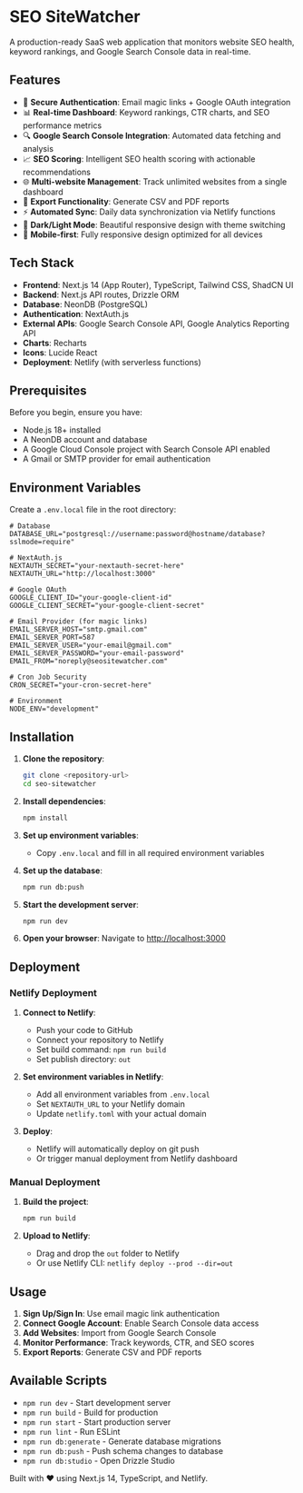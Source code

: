 # SEO SiteWatcher

A production-ready SaaS web application that monitors website SEO health, keyword rankings, and Google Search Console data in real-time.

## Features

- 🔐 **Secure Authentication**: Email magic links + Google OAuth integration
- 📊 **Real-time Dashboard**: Keyword rankings, CTR charts, and SEO performance metrics
- 🔍 **Google Search Console Integration**: Automated data fetching and analysis
- 📈 **SEO Scoring**: Intelligent SEO health scoring with actionable recommendations
- 🌐 **Multi-website Management**: Track unlimited websites from a single dashboard
- 📄 **Export Functionality**: Generate CSV and PDF reports
- ⚡ **Automated Sync**: Daily data synchronization via Netlify functions
- 🌙 **Dark/Light Mode**: Beautiful responsive design with theme switching
- 📱 **Mobile-first**: Fully responsive design optimized for all devices

## Tech Stack

- **Frontend**: Next.js 14 (App Router), TypeScript, Tailwind CSS, ShadCN UI
- **Backend**: Next.js API routes, Drizzle ORM
- **Database**: NeonDB (PostgreSQL)
- **Authentication**: NextAuth.js
- **External APIs**: Google Search Console API, Google Analytics Reporting API
- **Charts**: Recharts
- **Icons**: Lucide React
- **Deployment**: Netlify (with serverless functions)

## Prerequisites

Before you begin, ensure you have:

- Node.js 18+ installed
- A NeonDB account and database
- A Google Cloud Console project with Search Console API enabled
- A Gmail or SMTP provider for email authentication

## Environment Variables

Create a `.env.local` file in the root directory:

```env
# Database
DATABASE_URL="postgresql://username:password@hostname/database?sslmode=require"

# NextAuth.js
NEXTAUTH_SECRET="your-nextauth-secret-here"
NEXTAUTH_URL="http://localhost:3000"

# Google OAuth
GOOGLE_CLIENT_ID="your-google-client-id"
GOOGLE_CLIENT_SECRET="your-google-client-secret"

# Email Provider (for magic links)
EMAIL_SERVER_HOST="smtp.gmail.com"
EMAIL_SERVER_PORT=587
EMAIL_SERVER_USER="your-email@gmail.com"
EMAIL_SERVER_PASSWORD="your-email-password"
EMAIL_FROM="noreply@seositewatcher.com"

# Cron Job Security
CRON_SECRET="your-cron-secret-here"

# Environment
NODE_ENV="development"
```

## Installation

1. **Clone the repository**:
   ```bash
   git clone <repository-url>
   cd seo-sitewatcher
   ```

2. **Install dependencies**:
   ```bash
   npm install
   ```

3. **Set up environment variables**:
   - Copy `.env.local` and fill in all required environment variables

4. **Set up the database**:
   ```bash
   npm run db:push
   ```

5. **Start the development server**:
   ```bash
   npm run dev
   ```

6. **Open your browser**:
   Navigate to [http://localhost:3000](http://localhost:3000)

## Deployment

### Netlify Deployment

1. **Connect to Netlify**:
   - Push your code to GitHub
   - Connect your repository to Netlify
   - Set build command: `npm run build`
   - Set publish directory: `out`

2. **Set environment variables in Netlify**:
   - Add all environment variables from `.env.local`
   - Set `NEXTAUTH_URL` to your Netlify domain
   - Update `netlify.toml` with your actual domain

3. **Deploy**:
   - Netlify will automatically deploy on git push
   - Or trigger manual deployment from Netlify dashboard

### Manual Deployment

1. **Build the project**:
   ```bash
   npm run build
   ```

2. **Upload to Netlify**:
   - Drag and drop the `out` folder to Netlify
   - Or use Netlify CLI: `netlify deploy --prod --dir=out`

## Usage

1. **Sign Up/Sign In**: Use email magic link authentication
2. **Connect Google Account**: Enable Search Console data access
3. **Add Websites**: Import from Google Search Console
4. **Monitor Performance**: Track keywords, CTR, and SEO scores
5. **Export Reports**: Generate CSV and PDF reports

## Available Scripts

- `npm run dev` - Start development server
- `npm run build` - Build for production
- `npm run start` - Start production server
- `npm run lint` - Run ESLint
- `npm run db:generate` - Generate database migrations
- `npm run db:push` - Push schema changes to database
- `npm run db:studio` - Open Drizzle Studio

Built with ❤️ using Next.js 14, TypeScript, and Netlify.
